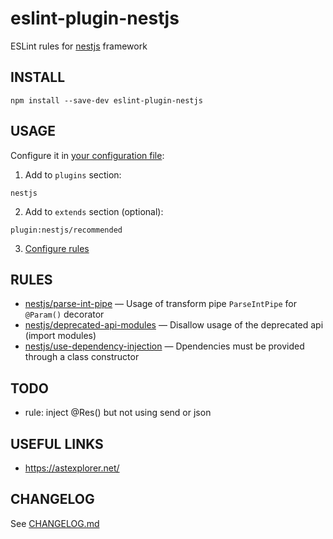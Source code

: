 # eslint-plugin-nestjs
ESLint rules for [nestjs](https://github.com/nestjs/nest) framework

## INSTALL
```
npm install --save-dev eslint-plugin-nestjs
```

## USAGE
Configure it in [your configuration file](https://eslint.org/docs/user-guide/configuring):  
1. Add to `plugins` section:
```
nestjs
```
2. Add to `extends` section (optional):
```
plugin:nestjs/recommended
```
3. [Configure rules](https://eslint.org/docs/user-guide/configuring#configuring-rules)

## RULES
* [nestjs/parse-int-pipe](src/parse-int-pipe/parse-int-pipe.md) — Usage of transform pipe `ParseIntPipe` for `@Param()` decorator
* [nestjs/deprecated-api-modules](src/deprecated-api-modules/deprecated-api-modules.md) — Disallow usage of the deprecated api (import modules)
* [nestjs/use-dependency-injection](src/use-dependency-injection/use-dependency-injection.md) — Dpendencies must be provided through a class constructor

## TODO
* rule: inject @Res() but not using send or json

## USEFUL LINKS
* https://astexplorer.net/

## CHANGELOG
See [CHANGELOG.md](CHANGELOG.md)
